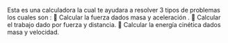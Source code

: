 Esta es una calculadora la cual te ayudara a resolver 3 tipos de problemas los cuales son :
	Calcular la fuerza dados masa y aceleración .
	Calcular el trabajo dado por fuerza y distancia.
	Calcular la energía cinética dados masa y velocidad. 
